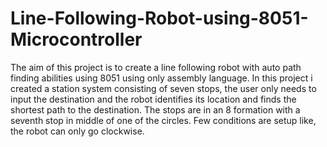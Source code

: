 # Line-Following-Robot-using-8051-Microcontroller
The aim of this project is to create a line following robot with auto path finding abilities using 8051 using only assembly language. In this project i created a station system consisting of seven stops, the user only needs to input the destination and the robot identifies its location and finds the shortest path to the destination. The stops are in an 8 formation with a seventh stop in middle of one of the circles. 
Few conditions are setup like, the robot can only go clockwise.
